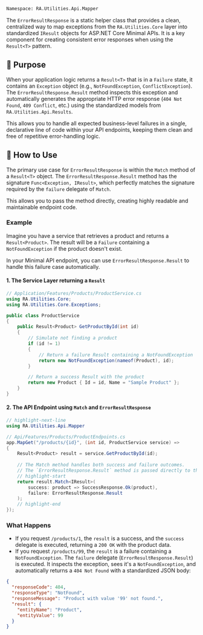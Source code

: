 ```bash
Namespace: RA.Utilities.Api.Mapper
```

The `ErrorResultResponse` is a static helper class that provides a clean, centralized way to map exceptions from the `RA.Utilities.Core` layer into standardized `IResult` objects for ASP.NET Core Minimal APIs.
It is a key component for creating consistent error responses when using the `Result<T>` pattern.

## 🎯 Purpose

When your application logic returns a `Result<T>` that is in a `Failure` state, it contains an `Exception` object (e.g., `NotFoundException`, `ConflictException`). The `ErrorResultResponse.Result` method inspects this exception and automatically generates the appropriate HTTP error response (`404 Not Found`, `409 Conflict`, etc.) using the standardized models from `RA.Utilities.Api.Results`.

This allows you to handle all expected business-level failures in a single, declarative line of code within your API endpoints, keeping them clean and free of repetitive error-handling logic.

## 🚀 How to Use

The primary use case for `ErrorResultResponse` is within the `Match` method of a `Result<T>` object. The `ErrorResultResponse.Result` method has the signature `Func<Exception, IResult>`, which perfectly matches the signature required by the `failure` delegate of `Match`.

This allows you to pass the method directly, creating highly readable and maintainable endpoint code.

### Example

Imagine you have a service that retrieves a product and returns a `Result<Product>`. The result will be a `Failure` containing a `NotFoundException` if the product doesn't exist.

In your Minimal API endpoint, you can use `ErrorResultResponse.Result` to handle this failure case automatically.

#### 1. The Service Layer returning a `Result`

```csharp showLineNumbers
// Application/Features/Products/ProductService.cs
using RA.Utilities.Core;
using RA.Utilities.Core.Exceptions;

public class ProductService
{
    public Result<Product> GetProductById(int id)
    {
        // Simulate not finding a product
        if (id != 1)
        {
            // Return a failure Result containing a NotFoundException
            return new NotFoundException(nameof(Product), id);
        }

        // Return a success Result with the product
        return new Product { Id = id, Name = "Sample Product" };
    }
}
```

#### 2. The API Endpoint using `Match` and `ErrorResultResponse`

```csharp
// highlight-next-line
using RA.Utilities.Api.Mapper

// Api/Features/Products/ProductEndpoints.cs
app.MapGet("/products/{id}", (int id, ProductService service) => 
{
    Result<Product> result = service.GetProductById(id);
    
    // The Match method handles both success and failure outcomes.
    // The `ErrorResultResponse.Result` method is passed directly to the failure delegate.
    // highlight-start
    return result.Match<IResult>(
        success: product => SuccessResponse.Ok(product),
        failure: ErrorResultResponse.Result 
    );
    // highlight-end
});
```

### What Happens

- If you request `/products/1`, the `result` is a success, and the `success` delegate is executed, returning a `200 OK` with the product data.
- If you request `/products/99`, the `result` is a failure containing a `NotFoundException`. The `failure` delegate (`ErrorResultResponse.Result`) is executed. It inspects the exception, sees it's a `NotFoundException`, and automatically returns a `404 Not Found` with a standardized JSON body:

```json showLineNumbers
{
  "responseCode": 404,
  "responseType": "NotFound",
  "responseMessage": "Product with value '99' not found.",
  "result": {
    "entityName": "Product",
    "entityValue": 99
  }
}
```